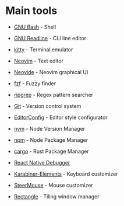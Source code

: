 # Main tools

* [GNU Bash](https://www.gnu.org/software/bash/) - Shell
* [GNU Readline](https://tiswww.case.edu/php/chet/readline/rltop.html) - CLI line editor
* [kitty](https://sw.kovidgoyal.net/kitty/) - Terminal emulator
* [Neovim](https://neovim.io/) - Text editor
* [Neovide](https://neovide.dev/) - Neovim graphical UI

* [fzf](https://github.com/junegunn/fzf) - Fuzzy finder
* [ripgrep](https://github.com/BurntSushi/ripgrep) - Regex pattern searcher
* [Git](https://git-scm.com/) - Version control system
* [EditorConfig](https://editorconfig.org/) - Editor style configurator

* [nvm](https://github.com/nvm-sh/nvm) - Node Version Manager
* [npm](https://www.npmjs.com/) - Node Package Manager
* [cargo](https://doc.rust-lang.org/cargo/) - Rust Package Manager
* [React Native Debugger](https://github.com/jhen0409/react-native-debugger)

* [Karabiner-Elements](https://pqrs.org/osx/karabiner/) - Keyboard customizer
* [SteerMouse](https://plentycom.jp/en/steermouse/) - Mouse customizer
* [Rectangle](https://rectangleapp.com/) - Tiling window manager

